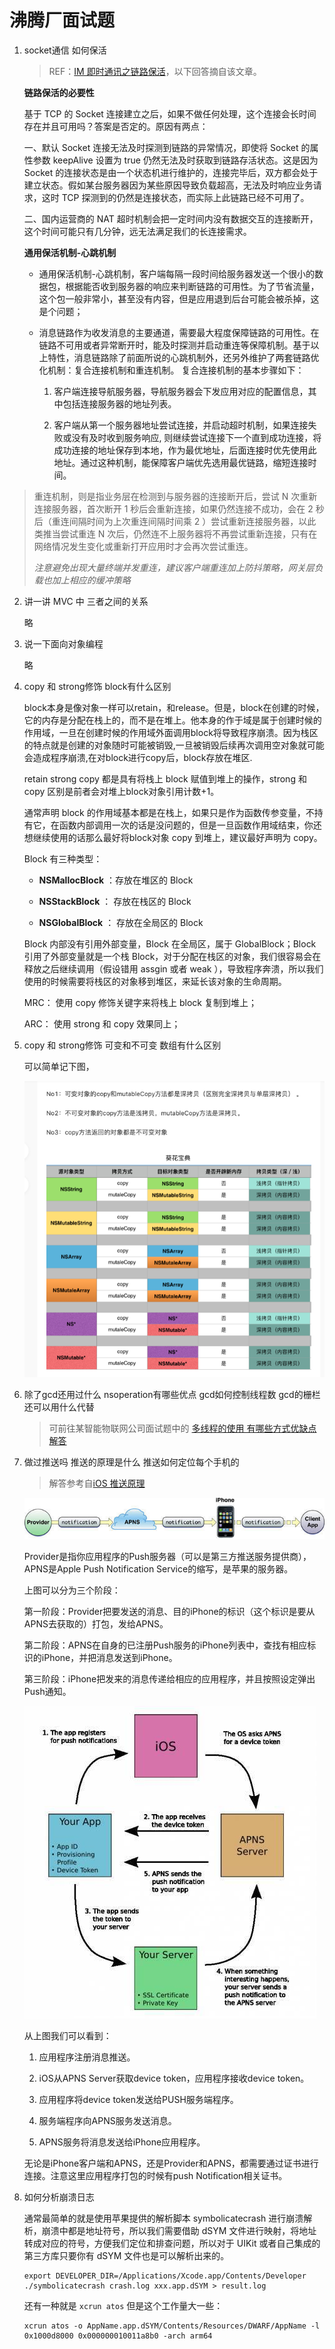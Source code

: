 # 沸腾厂面试题

1. socket通信 如何保活

   > REF：[IM 即时通讯之链路保活](https://zhuanlan.zhihu.com/p/83406944)，以下回答摘自该文章。

   **链路保活的必要性**

   基于 TCP 的 Socket 连接建立之后，如果不做任何处理，这个连接会长时间存在并且可用吗？答案是否定的。原因有两点： 

   一、默认 Socket 连接无法及时探测到链路的异常情况，即使将 Socket 的属性参数 keepAlive 设置为 true 仍然无法及时获取到链路存活状态。这是因为 Socket 的连接状态是由一个状态机进行维护的，连接完毕后，双方都会处于建立状态。假如某台服务器因为某些原因导致负载超高，无法及时响应业务请求，这时 TCP 探测到的仍然是连接状态，而实际上此链路已经不可用了。 
   
   二、国内运营商的 NAT 超时机制会把一定时间内没有数据交互的连接断开，这个时间可能只有几分钟，远无法满足我们的长连接需求。
   
   
   
   **通用保活机制-心跳机制**
   
   * 通用保活机制-心跳机制，客户端每隔一段时间给服务器发送一个很小的数据包，根据能否收到服务器的响应来判断链路的可用性。为了节省流量，这个包一般非常小，甚至没有内容，但是应用退到后台可能会被杀掉，这是个问题；
   
   * 消息链路作为收发消息的主要通道，需要最大程度保障链路的可用性。在链路不可用或者异常断开时，能及时探测并启动重连等保障机制。基于以上特性，消息链路除了前面所说的心跳机制外，还另外维护了两套链路优化机制：复合连接机制和重连机制。 复合连接机制的基本步骤如下：
   
     1. 客户端连接导航服务器，导航服务器会下发应用对应的配置信息，其中包括连接服务器的地址列表。
   
     2. 客户端从第一个服务器地址尝试连接，并启动超时机制，如果连接失败或没有及时收到服务响应, 则继续尝试连接下一个直到成功连接，将成功连接的地址保存到本地，作为最优地址，后面连接时优先使用此地址。通过这种机制，能保障客户端优先选用最优链路，缩短连接时间。

> 重连机制，则是指业务层在检测到与服务器的连接断开后，尝试 N 次重新连接服务器，首次断开 1 秒后会重新连接，如果仍然连接不成功，会在 2 秒后（重连间隔时间为上次重连间隔时间乘 2 ）尝试重新连接服务器，以此类推当尝试重连 N 次后，仍然连不上服务器将不再尝试重新连接，只有在网络情况发生变化或重新打开应用时才会再次尝试重连。
>
> *注意避免出现大量终端并发重连，建议客户端重连加上防抖策略，网关层负载也加上相应的缓冲策略*

2. 讲一讲 MVC 中 三者之间的关系

   略

3. 说一下面向对象编程

   略

4. copy 和 strong修饰 block有什么区别

   block本身是像对象一样可以retain，和release。但是，block在创建的时候，它的内存是分配在栈上的，而不是在堆上。他本身的作于域是属于创建时候的作用域，一旦在创建时候的作用域外面调用block将导致程序崩溃。因为栈区的特点就是创建的对象随时可能被销毁,一旦被销毁后续再次调用空对象就可能会造成程序崩溃,在对block进行copy后，block存放在堆区.

   retain strong copy 都是具有将栈上 block 赋值到堆上的操作，strong 和 copy 区别是前者会对堆上block对象引用计数+1。

   通常声明 block 的作用域基本都是在栈上，如果只是作为函数传参变量，不持有它，在函数内部调用一次的话是没问题的，但是一旦函数作用域结束，你还想继续使用的话那么最好将block对象 copy 到堆上，建议最好声明为 copy。

   Block 有三种类型：

   * **NSMallocBlock** ：存放在堆区的 Block

   * **NSStackBlock** ： 存放在栈区的 Block

   * **NSGlobalBlock** ： 存放在全局区的 Block

   Block 内部没有引用外部变量，Block 在全局区，属于 GlobalBlock；Block 引用了外部变量就是一个栈 Block，对于分配在栈区的对象，我们很容易会在释放之后继续调用（假设错用 assgin 或者 weak ），导致程序奔溃，所以我们使用的时候需要将栈区的对象移到堆区，来延长该对象的生命周期。

   MRC： 使用 copy 修饰关键字来将栈上 block 复制到堆上；

   ARC： 使用 strong 和 copy 效果同上；

   

5. copy 和 strong修饰 可变和不可变 数组有什么区别

   可以简单记下图，

   ![](./res/array_copy_mutable.png)

6. 除了gcd还用过什么  nsoperation有哪些优点  gcd如何控制线程数 gcd的栅栏 还可以用什么代替

   > 可前往某智能物联网公司面试题中的 [多线程的使用 有哪些方式优缺点解答](https://github.com/colourful987/2020-Read-Record/blob/master/topics/面经解题集合/某智能物联网公司面试题.md#4多线程的使用-有哪些方式-优缺点)

7. 做过推送吗 推送的原理是什么 推送如何定位每个手机的

   > 解答参考自[iOS 推送原理](https://www.jianshu.com/p/f35d6ebe2948)

   ![](./res/apns_1.jpg)

   Provider是指你应用程序的Push服务器（可以是第三方推送服务提供商），APNS是Apple Push Notification Service的缩写，是苹果的服务器。

   上图可以分为三个阶段：

   第一阶段：Provider把要发送的消息、目的iPhone的标识（这个标识是要从APNS去获取的）打包，发给APNS。

   第二阶段：APNS在自身的已注册Push服务的iPhone列表中，查找有相应标识的iPhone，并把消息发送到iPhone。

   第三阶段：iPhone把发来的消息传递给相应的应用程序，并且按照设定弹出Push通知。

   ![](./res/apns_2.jpg)

   从上图我们可以看到：

   1. 应用程序注册消息推送。

   2. iOS从APNS Server获取device token，应用程序接收device token。

   3. 应用程序将device token发送给PUSH服务端程序。

   4. 服务端程序向APNS服务发送消息。

   5. APNS服务将消息发送给iPhone应用程序。

   无论是iPhone客户端和APNS，还是Provider和APNS，都需要通过证书进行连接。注意这里应用程序打包的时候有push Notification相关证书。

   

8. 如何分析崩溃日志

   通常最简单的就是使用苹果提供的解析脚本 symbolicatecrash 进行崩溃解析，崩溃中都是地址符号，所以我们需要借助 dSYM 文件进行映射，将地址转成对应的符号，方便我们定位和排查问题，所以对于 UIKit 或者自己集成的第三方库只要你有 dSYM 文件也是可以解析出来的。

   ```shell
   export DEVELOPER_DIR=/Applications/Xcode.app/Contents/Developer
   ./symbolicatecrash crash.log xxx.app.dSYM > result.log
   ```

   还有一种就是 `xcrun atos` 但是这个工作量大一些：

   ```shell
   xcrun atos -o AppName.app.dSYM/Contents/Resources/DWARF/AppName -l 0x1000d8000 0x000000010011a8b0 -arch arm64
   ```

   